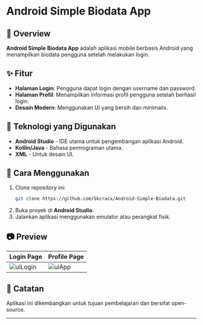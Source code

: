 # Android Simple Biodata App

## 📌 Overview

**Android Simple Biodata App** adalah aplikasi mobile berbasis Android yang menampilkan biodata pengguna setelah melakukan login.

## ✨ Fitur

- **Halaman Login**: Pengguna dapat login dengan username dan password.
- **Halaman Profil**: Menampilkan informasi profil pengguna setelah berhasil login.
- **Desain Modern**: Menggunakan UI yang bersih dan minimalis.

## 📱 Teknologi yang Digunakan

- **Android Studio** - IDE utama untuk pengembangan aplikasi Android.
- **Kotlin/Java** - Bahasa pemrograman utama.
- **XML** - Untuk desain UI.

## 🔧 Cara Menggunakan

1. Clone repository ini:
   ```sh
   git clone https://github.com/Skcracx/Android-Simple-Biodata.git
   ```
2. Buka proyek di **Android Studio**.
3. Jalankan aplikasi menggunakan emulator atau perangkat fisik.

## 📷 Preview

| Login Page | Profile Page |
| ---------- | ------------ |
|![uiLogin](https://github.com/user-attachments/assets/3f8644fa-d15b-4688-be18-5b7a5823f1f9) |![uiApp](https://github.com/user-attachments/assets/bf57ea71-131c-4957-b0d7-b313aa016cd4)

## 📜 Catatan

Aplikasi ini dikembangkan untuk tujuan pembelajaran dan bersifat open-source.

---


